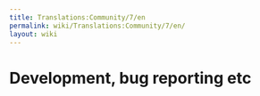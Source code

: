 ```yaml
---
title: Translations:Community/7/en
permalink: wiki/Translations:Community/7/en/
layout: wiki
---
```


# Development, bug reporting etc
